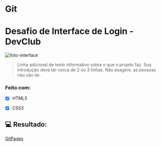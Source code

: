 # Git
 
# Desafio de Interface de Login - DevClub

<!---Esses são exemplos. Veja https://shields.io para outras pessoas ou para personalizar este conjunto de escudos. Você pode querer incluir dependências, status do projeto e informações de licença aqui--->


<img src=./assents./loginfoto.png alt="foto-interface">

> Linha adicional de texto informativo sobre o que o projeto faz. Sua introdução deve ter cerca de 2 ou 3 linhas. Não exagere, as pessoas não vão ler.

### Feito com:



- [x] HTML5
- [x] CSS3


## 💻 Resultado:

<a href="https://almirjrdev.github.io/DevCLub-Login-Interface-Challenge/">GitPages 



